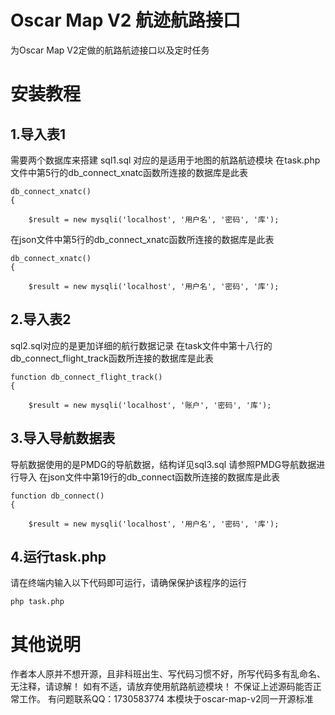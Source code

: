 # Oscar Map V2 航迹航路接口

为Oscar Map V2定做的航路航迹接口以及定时任务
 

# 安装教程
## 1.导入表1
需要两个数据库来搭建 sql1.sql 对应的是适用于地图的航路航迹模块
在task.php文件中第5行的db_connect_xnatc函数所连接的数据库是此表
```
db_connect_xnatc()
{

    $result = new mysqli('localhost', '用户名', '密码', '库');

```
在json文件中第5行的db_connect_xnatc函数所连接的数据库是此表
```
db_connect_xnatc()
{

    $result = new mysqli('localhost', '用户名', '密码', '库');

```

## 2.导入表2
sql2.sql对应的是更加详细的航行数据记录
在task文件中第十八行的db_connect_flight_track函数所连接的数据库是此表
```
function db_connect_flight_track()
{

    $result = new mysqli('localhost', '账户', '密码', '库');
```

## 3.导入导航数据表
导航数据使用的是PMDG的导航数据，结构详见sql3.sql
请参照PMDG导航数据进行导入
在json文件中第19行的db_connect函数所连接的数据库是此表
```
function db_connect()
{

    $result = new mysqli('localhost', '用户名', '密码', '库');
```

## 4.运行task.php
请在终端内输入以下代码即可运行，请确保保护该程序的运行
```
php task.php
```

# 其他说明
作者本人原并不想开源，且非科班出生、写代码习惯不好，所写代码多有乱命名、无注释，请谅解！
如有不适，请放弃使用航路航迹模块！
不保证上述源码能否正常工作。
有问题联系QQ：1730583774
本模块于oscar-map-v2同一开源标准
